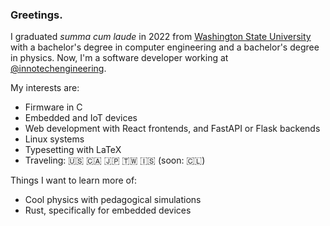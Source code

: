 ### Greetings.

I graduated _summa cum laude_ in 2022 from [Washington State University](https://wsu.edu/) with a bachelor's degree in computer engineering and a bachelor's degree in physics. Now, I'm a software developer working at [@innotechengineering](https://github.com/innotechengineering).

My interests are:

* Firmware in C
* Embedded and IoT devices
* Web development with React frontends, and FastAPI or Flask backends
* Linux systems
* Typesetting with LaTeX
* Traveling: 🇺🇸 🇨🇦 🇯🇵 🇹🇼 🇮🇸 (soon: :chile:)

Things I want to learn more of:

* Cool physics with pedagogical simulations
* Rust, specifically for embedded devices
